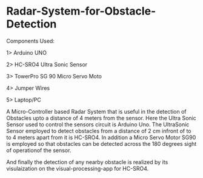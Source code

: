 # Radar-System-for-Obstacle-Detection
Components Used:

1> Arduino UNO

2> HC-SRO4 Ultra Sonic Sensor

3> TowerPro SG 90 Micro Servo Moto

4> Jumper Wires 

5> Laptop/PC


A Micro-Controller based Radar System that is useful in the detection of Obstacles upto a distance of 4 meters from the sensor. 
Here the Ultra Sonic Sensor used to control the sensors circuit is Arduino Uno. The UltraSonic Sensor employed to detect obstacles from a distance of 2 cm infront of to to 4 meters apart from it is HC-SRO4. 
In addition a Micro Servo Motor SG90 is employed so that obstacles can be detected across the 180 degrees sight of operationof the sensor.

And finally the detection of any nearby obstacle is realized by its visulaization on the visual-processing-app for HC-SRO4.
